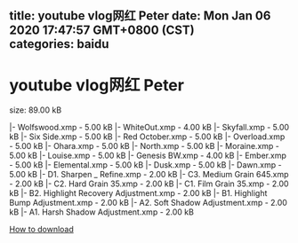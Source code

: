 
title: youtube vlog网红 Peter
date: Mon Jan 06 2020 17:47:57 GMT+0800 (CST)    
categories: baidu
---

# youtube vlog网红 Peter
size: 89.00 kB
 
 
|- Wolfswood.xmp - 5.00 kB
|- WhiteOut.xmp - 4.00 kB
|- Skyfall.xmp - 5.00 kB
|- Six Side.xmp - 5.00 kB
|- Red October.xmp - 5.00 kB
|- Overload.xmp - 5.00 kB
|- Ohara.xmp - 5.00 kB
|- North.xmp - 5.00 kB
|- Moraine.xmp - 5.00 kB
|- Louise.xmp - 5.00 kB
|- Genesis BW.xmp - 4.00 kB
|- Ember.xmp - 5.00 kB
|- Elemental.xmp - 5.00 kB
|- Dusk.xmp - 5.00 kB
|- Dawn.xmp - 5.00 kB
|- D1. Sharpen _ Refine.xmp - 2.00 kB
|- C3. Medium Grain 645.xmp - 2.00 kB
|- C2. Hard Grain 35.xmp - 2.00 kB
|- C1. Film Grain 35.xmp - 2.00 kB
|- B2. Highlight Recovery Adjustment.xmp - 2.00 kB
|- B1. Highlight Bump Adjustment.xmp - 2.00 kB
|- A2. Soft Shadow Adjustment.xmp - 2.00 kB
|- A1. Harsh Shadow Adjustment.xmp - 2.00 kB

[How to download](https://bpcam.bemobtrk.com/go/2ceec3aa-1ca2-46d6-b9ff-aaa5c184517c?jno=4868)